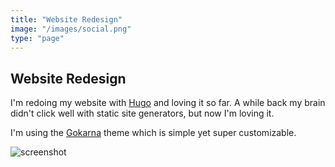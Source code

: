 ```yaml
---
title: "Website Redesign"
image: "/images/social.png"
type: "page"
---
```


## Website Redesign

I'm redoing my website with [Hugo](https://gohugo.io) and loving it so far. A while back my brain didn't click well with static site generators, but now I'm loving it.

I'm using the [Gokarna](https://gokarna-hugo.netlify.app/) theme which is simple yet super customizable. 

![screenshot](/images/screenshot.png)


